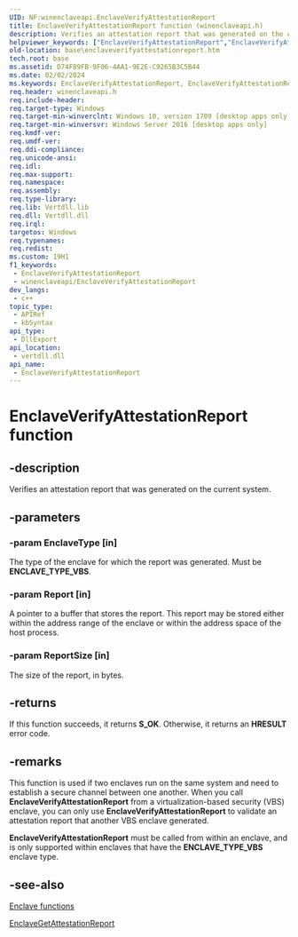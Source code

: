 ```yaml
---
UID: NF:winenclaveapi.EnclaveVerifyAttestationReport
title: EnclaveVerifyAttestationReport function (winenclaveapi.h)
description: Verifies an attestation report that was generated on the current system.
helpviewer_keywords: ["EnclaveVerifyAttestationReport","EnclaveVerifyAttestationReport function","base.enclaveverifyattestationreport","winenclaveapi/EnclaveVerifyAttestationReport"]
old-location: base\enclaveverifyattestationreport.htm
tech.root: base
ms.assetid: D74F89FB-9F06-4AA1-9E2E-C9265B3C5B44
ms.date: 02/02/2024
ms.keywords: EnclaveVerifyAttestationReport, EnclaveVerifyAttestationReport function, base.enclaveverifyattestationreport, winenclaveapi/EnclaveVerifyAttestationReport
req.header: winenclaveapi.h
req.include-header: 
req.target-type: Windows
req.target-min-winverclnt: Windows 10, version 1709 [desktop apps only]
req.target-min-winversvr: Windows Server 2016 [desktop apps only]
req.kmdf-ver: 
req.umdf-ver: 
req.ddi-compliance: 
req.unicode-ansi: 
req.idl: 
req.max-support: 
req.namespace: 
req.assembly: 
req.type-library: 
req.lib: Vertdll.lib
req.dll: Vertdll.dll
req.irql: 
targetos: Windows
req.typenames: 
req.redist: 
ms.custom: 19H1
f1_keywords:
 - EnclaveVerifyAttestationReport
 - winenclaveapi/EnclaveVerifyAttestationReport
dev_langs:
 - c++
topic_type:
 - APIRef
 - kbSyntax
api_type:
 - DllExport
api_location:
 - vertdll.dll
api_name:
 - EnclaveVerifyAttestationReport
---
```


# EnclaveVerifyAttestationReport function

## -description

Verifies an attestation report that was generated on the current system.

## -parameters

### -param EnclaveType [in]

The type of the enclave for which the report was generated. Must be **ENCLAVE_TYPE_VBS**.

### -param Report [in]

A pointer to a buffer that stores the report.  This report may be stored either within the address range of the enclave or within the address space of the host process.

### -param ReportSize [in]

The size of the report, in bytes.

## -returns

If this function succeeds, it returns **S_OK**. Otherwise, it returns an **HRESULT** error code.

## -remarks

This function is used if two enclaves run on the same system and need to establish a secure channel between one another.  When you call **EnclaveVerifyAttestationReport** from a virtualization-based security (VBS) enclave, you can only use **EnclaveVerifyAttestationReport** to validate an attestation report that another VBS enclave generated.

**EnclaveVerifyAttestationReport** must be called from within an enclave, and is only supported within enclaves that have the  **ENCLAVE_TYPE_VBS** enclave type.

## -see-also

[Enclave functions](/windows/win32/trusted-execution/enclaves-functions)

[EnclaveGetAttestationReport](nf-winenclaveapi-enclavegetattestationreport.md)
